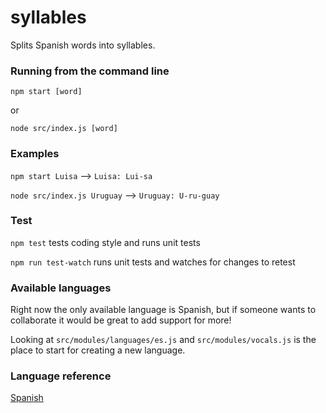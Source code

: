 # syllables
Splits Spanish words into syllables.

### Running from the command line
`npm start [word]`

or

`node src/index.js [word]`

### Examples
`npm start Luisa` --> `Luisa: Lui-sa`

`node src/index.js Uruguay` --> `Uruguay: U-ru-guay`

### Test
`npm test` tests coding style and runs unit tests

`npm run test-watch` runs unit tests and watches for changes to retest

### Available languages
Right now the only available language is Spanish, but if someone wants to collaborate it would be great to add support for more!

Looking at `src/modules/languages/es.js` and `src/modules/vocals.js` is the place to start for creating a new language.

### Language reference

[Spanish](http://ponce.inter.edu/acad/cursos/ciencia/lasvi/modulo2.htm)
